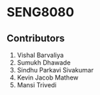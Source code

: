 # SENG8080


## Contributors
1. Vishal Barvaliya
2. Sumukh Dhawade
3. Sindhu Parkavi Sivakumar
4. Kevin Jacob Mathew
5. Mansi Trivedi
